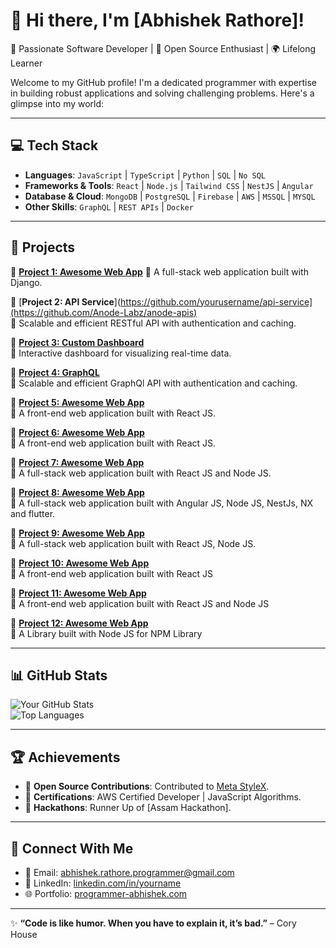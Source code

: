 # 👋 Hi there, I'm [Abhishek Rathore]!
🌟 Passionate Software Developer | 🚀 Open Source Enthusiast | 🌍 Lifelong Learner  

Welcome to my GitHub profile! I'm a dedicated programmer with expertise in building robust applications and solving challenging problems. Here's a glimpse into my world:

---

## 💻 Tech Stack
- **Languages**: `JavaScript` | `TypeScript` | `Python` | `SQL` | `No SQL`
- **Frameworks & Tools**: `React` | `Node.js` | `Tailwind CSS` | `NestJS` | `Angular`
- **Database & Cloud**: `MongoDB` | `PostgreSQL` | `Firebase` | `AWS` | `MSSQL` | `MYSQL`
- **Other Skills**: `GraphQL` | `REST APIs` | `Docker`

---

## 🚀 Projects
🔗 [**Project 1: Awesome Web App**](https://github.com/Anode-Labz/anode-admin)
🌟 A full-stack web application built with Django.

🔗 [**Project 2: API Service**](https://github.com/yourusername/api-service](https://github.com/Anode-Labz/anode-apis)  
🌟 Scalable and efficient RESTful API with authentication and caching.

🔗 [**Project 3: Custom Dashboard**](https://github.com/Anode-Labz/anode-admin)  
🌟 Interactive dashboard for visualizing real-time data.

🔗 [**Project 4: GraphQL**](https://github.com/Anode-Labz/anode-graphql)  
🌟 Scalable and efficient GraphQl API with authentication and caching.

🔗 [**Project 5: Awesome Web App**](https://github.com/Anode-Labz/daylight-web-auth-referral)  
🌟 A front-end web application built with React JS.

🔗 [**Project 6: Awesome Web App**](https://github.com/Anode-Labz/anode-energy-explorer)  
🌟 A front-end web application built with React JS.

🔗 [**Project 7: Awesome Web App**](https://github.com/TAP-NRG/tap-apps)  
🌟 A full-stack web application built with React JS and Node JS.

🔗 [**Project 8: Awesome Web App**](https://github.com/AbhishekArthonsys/str-proj)  
🌟 A full-stack web application built with Angular JS, Node JS, NestJs, NX and flutter.

🔗 [**Project 9: Awesome Web App**](https://bitbucket.org/freshconsulting/teamnation-apps/src/master)  
🌟 A full-stack web application built with React JS, Node JS.

🔗 [**Project 10: Awesome Web App**](https://bitbucket.org/arthonsys-react-js/systematic_repo/src/master/)  
🌟 A front-end web application built with React JS

🔗 [**Project 11: Awesome Web App**](https://bitbucket.org/abhishekrathorearthonsys/there-apps/src/master/)  
🌟 A front-end web application built with React JS and Node JS

🔗 [**Project 12: Awesome Web App**](https://bitbucket.org/abhishekrathorearthonsys/there-apps/src/master/)  
🌟 A Library built with Node JS for NPM Library

---

## 📊 GitHub Stats
![Your GitHub Stats](https://github-readme-stats.vercel.app/api?username=yourusername&show_icons=true&theme=radical)  
![Top Languages](https://github-readme-stats.vercel.app/api/top-langs/?username=yourusername&layout=compact&theme=radical)  

---

## 🏆 Achievements
- 🔹 **Open Source Contributions**: Contributed to [Meta StyleX](https://github.com/styleX](https://github.com/facebook/stylex)).
- 🔹 **Certifications**: AWS Certified Developer | JavaScript Algorithms.
- 🔹 **Hackathons**: Runner Up of [Assam Hackathon].

---

## 💬 Connect With Me
- 📧 Email: [abhishek.rathore.programmer@gmail.com](mailto:abhishek.rathore.programmer@gmail.com)  
- 💼 LinkedIn: [linkedin.com/in/yourname](https://linkedin.com/in/yourname)  
- 🌐 Portfolio: [programmer-abhishek.com](https://programmer-abhishek.com)

---

✨ **“Code is like humor. When you have to explain it, it’s bad.”** – Cory House
